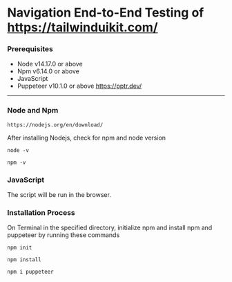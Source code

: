 # Navigation End-to-End Testing of https://tailwinduikit.com/
 ### Prerequisites
 - Node v14.17.0 or above
 - Npm v6.14.0 or above
 - JavaScript
 - Puppeteer v10.1.0 or above https://pptr.dev/
 

------------
### Node and Npm
	https://nodejs.org/en/download/
After installing Nodejs, check for npm and node version

`node -v`

`npm -v`
### JavaScript
The script will be run in the browser.
### Installation Process
On Terminal in the specified directory, initialize npm and install npm and puppeteer by running these commands

`npm init`

`npm install`

`npm i puppeteer`


